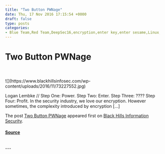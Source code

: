 ```yaml
---
title: "Two Button PWNage"
date: Thu, 17 Nov 2016 17:15:54 +0000
draft: false
type: posts
categories: 
- Blue Team,Red Team,DeepSec16,encryption,enter key,enter sesame,Linux,LUKS
---
```

# Two Button PWNage

<br/>

<br/>
![](https://www.blackhillsinfosec.com/wp-content/uploads/2016/11/73227552.jpg)

Logan Lembke // Step One: Power. Step Two: Enter. Step Three: ???? Step Four: Profit. In the security industry, we love our encryption. However sometimes, the complexity introduced by encryption \[…\]

The post [Two Button PWNage](https://www.blackhillsinfosec.com/two-button-pwnage/) appeared first on [Black Hills Information Security](https://www.blackhillsinfosec.com).

#### [Source](https://www.blackhillsinfosec.com/two-button-pwnage/)

<br/>
---
